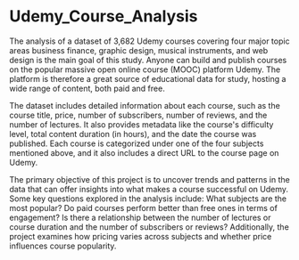 # Udemy_Course_Analysis
The analysis of a dataset of 3,682 Udemy courses covering four major topic areas business finance, graphic design, musical instruments, and web design is the main goal of this study. Anyone can build and publish courses on the popular massive open online course (MOOC) platform Udemy. The platform is therefore a great source of educational data for study, hosting a wide range of content, both paid and free.

The dataset includes detailed information about each course, such as the course title, price, number of subscribers, number of reviews, and the number of lectures. It also provides metadata like the course's difficulty level, total content duration (in hours), and the date the course was published. Each course is categorized under one of the four subjects mentioned above, and it also includes a direct URL to the course page on Udemy.

The primary objective of this project is to uncover trends and patterns in the data that can offer insights into what makes a course successful on Udemy. Some key questions explored in the analysis include: What subjects are the most popular? Do paid courses perform better than free ones in terms of engagement? Is there a relationship between the number of lectures or course duration and the number of subscribers or reviews? Additionally, the project examines how pricing varies across subjects and whether price influences course popularity.
